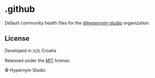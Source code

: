 # .github

Default community health files for the [@hypernym-studio](https://github.com/hypernym-studio) organization.

## License

Developed in 🇭🇷 Croatia

Released under the [MIT](LICENSE.txt) license.

© Hypernym Studio
